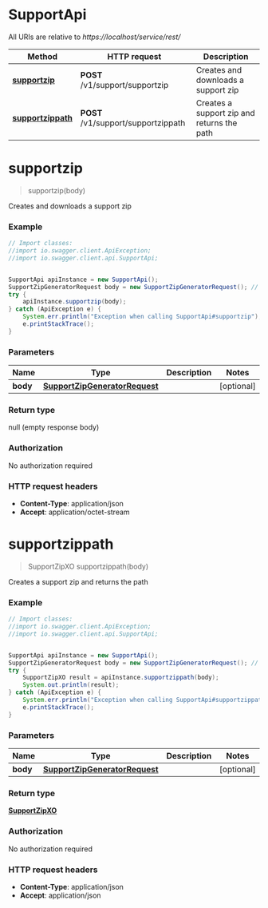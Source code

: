 # SupportApi

All URIs are relative to *https://localhost/service/rest/*

Method | HTTP request | Description
------------- | ------------- | -------------
[**supportzip**](SupportApi.md#supportzip) | **POST** /v1/support/supportzip | Creates and downloads a support zip
[**supportzippath**](SupportApi.md#supportzippath) | **POST** /v1/support/supportzippath | Creates a support zip and returns the path


<a name="supportzip"></a>
# **supportzip**
> supportzip(body)

Creates and downloads a support zip



### Example
```java
// Import classes:
//import io.swagger.client.ApiException;
//import io.swagger.client.api.SupportApi;


SupportApi apiInstance = new SupportApi();
SupportZipGeneratorRequest body = new SupportZipGeneratorRequest(); // SupportZipGeneratorRequest | 
try {
    apiInstance.supportzip(body);
} catch (ApiException e) {
    System.err.println("Exception when calling SupportApi#supportzip");
    e.printStackTrace();
}
```

### Parameters

Name | Type | Description  | Notes
------------- | ------------- | ------------- | -------------
 **body** | [**SupportZipGeneratorRequest**](SupportZipGeneratorRequest.md)|  | [optional]

### Return type

null (empty response body)

### Authorization

No authorization required

### HTTP request headers

 - **Content-Type**: application/json
 - **Accept**: application/octet-stream

<a name="supportzippath"></a>
# **supportzippath**
> SupportZipXO supportzippath(body)

Creates a support zip and returns the path



### Example
```java
// Import classes:
//import io.swagger.client.ApiException;
//import io.swagger.client.api.SupportApi;


SupportApi apiInstance = new SupportApi();
SupportZipGeneratorRequest body = new SupportZipGeneratorRequest(); // SupportZipGeneratorRequest | 
try {
    SupportZipXO result = apiInstance.supportzippath(body);
    System.out.println(result);
} catch (ApiException e) {
    System.err.println("Exception when calling SupportApi#supportzippath");
    e.printStackTrace();
}
```

### Parameters

Name | Type | Description  | Notes
------------- | ------------- | ------------- | -------------
 **body** | [**SupportZipGeneratorRequest**](SupportZipGeneratorRequest.md)|  | [optional]

### Return type

[**SupportZipXO**](SupportZipXO.md)

### Authorization

No authorization required

### HTTP request headers

 - **Content-Type**: application/json
 - **Accept**: application/json

